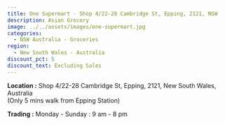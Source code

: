 ```yaml
---
title: One Supermart - Shop 4/22-28 Cambridge St, Epping, 2121, NSW
description: Asian Grocery
image: ../../assets/images/one-supermart.jpg
categories:
  - NSW Australia - Groceries
region:
  - New South Wales - Australia
discount_pct: 5
discount_text: Excluding Sales
---
```

**Location :** Shop 4/22-28 Cambridge St, Epping, 2121, New South Wales, Australia\
(Only 5 mins walk from Epping Station)

**Trading :** Monday - Sunday : 9 am - 8 pm
